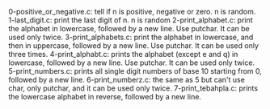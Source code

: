 0-positive_or_negative.c: tell if n is positive, negative or zero. n is random.
1-last_digit.c: print the last digit of n. n is random
2-print_alphabet.c: print the alphabet in lowercase, followed by a new line. Use putchar. It can be used only twice.
3-print_alphabets.c: print the alphabet in lowercase, and then in uppercase, followed by a new line. Use putchar. It can be used only three times.
4-print_alphabt.c: prints the alphabet (except e and q) in lowercase, followed by a new line. Use putchar. It can be used only twice.
5-print_numbers.c: prints all single digit numbers of base 10 starting from 0, followed by a new line.
6-print_numberz.c: the same as 5 but can't use char, only putchar, and it can be used only twice.
7-print_tebahpla.c: prints the lowercase alphabet in reverse, followed by a new line.
